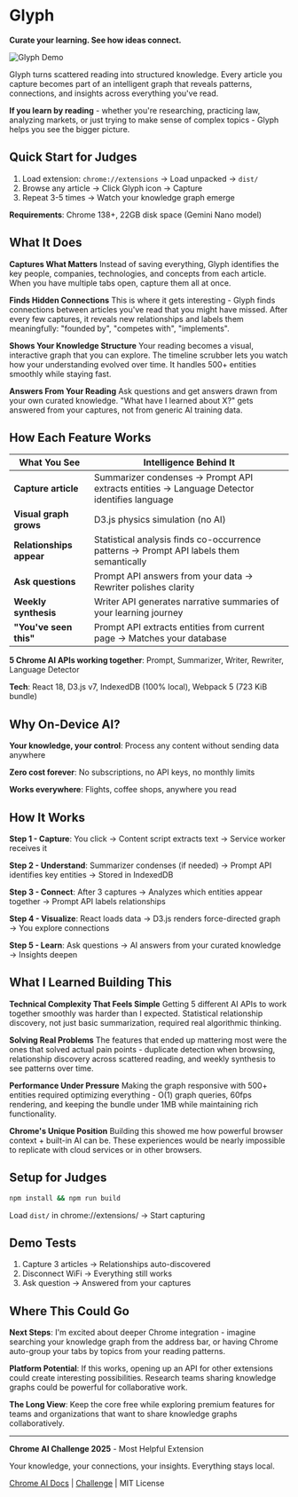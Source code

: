 # Glyph

**Curate your learning. See how ideas connect.**

![Glyph Demo](docs/Glyph_demo.gif)

Glyph turns scattered reading into structured knowledge. Every article you capture becomes part of an intelligent graph that reveals patterns, connections, and insights across everything you've read.

**If you learn by reading** - whether you're researching, practicing law, analyzing markets, or just trying to make sense of complex topics - Glyph helps you see the bigger picture.

## Quick Start for Judges

1. Load extension: `chrome://extensions` → Load unpacked → `dist/`
2. Browse any article → Click Glyph icon → Capture
3. Repeat 3-5 times → Watch your knowledge graph emerge

**Requirements**: Chrome 138+, 22GB disk space (Gemini Nano model)

## What It Does

**Captures What Matters**
Instead of saving everything, Glyph identifies the key people, companies, technologies, and concepts from each article. When you have multiple tabs open, capture them all at once.

**Finds Hidden Connections**
This is where it gets interesting - Glyph finds connections between articles you've read that you might have missed. After every few captures, it reveals new relationships and labels them meaningfully: "founded by", "competes with", "implements".

**Shows Your Knowledge Structure**
Your reading becomes a visual, interactive graph that you can explore. The timeline scrubber lets you watch how your understanding evolved over time. It handles 500+ entities smoothly while staying fast.

**Answers From Your Reading**
Ask questions and get answers drawn from your own curated knowledge. "What have I learned about X?" gets answered from your captures, not from generic AI training data.

## How Each Feature Works

| What You See | Intelligence Behind It |
|--------------|------------------------|
| **Capture article** | Summarizer condenses → Prompt API extracts entities → Language Detector identifies language |
| **Visual graph grows** | D3.js physics simulation (no AI) |
| **Relationships appear** | Statistical analysis finds co-occurrence patterns → Prompt API labels them semantically |
| **Ask questions** | Prompt API answers from your data → Rewriter polishes clarity |
| **Weekly synthesis** | Writer API generates narrative summaries of your learning journey |
| **"You've seen this"** | Prompt API extracts entities from current page → Matches your database |

**5 Chrome AI APIs working together**: Prompt, Summarizer, Writer, Rewriter, Language Detector

**Tech**: React 18, D3.js v7, IndexedDB (100% local), Webpack 5 (723 KiB bundle)

## Why On-Device AI?

**Your knowledge, your control**: Process any content without sending data anywhere

**Zero cost forever**: No subscriptions, no API keys, no monthly limits

**Works everywhere**: Flights, coffee shops, anywhere you read

## How It Works

**Step 1 - Capture**: You click → Content script extracts text → Service worker receives it

**Step 2 - Understand**: Summarizer condenses (if needed) → Prompt API identifies key entities → Stored in IndexedDB

**Step 3 - Connect**: After 3 captures → Analyzes which entities appear together → Prompt API labels relationships

**Step 4 - Visualize**: React loads data → D3.js renders force-directed graph → You explore connections

**Step 5 - Learn**: Ask questions → AI answers from your curated knowledge → Insights deepen

## What I Learned Building This

**Technical Complexity That Feels Simple**
Getting 5 different AI APIs to work together smoothly was harder than I expected. Statistical relationship discovery, not just basic summarization, required real algorithmic thinking.

**Solving Real Problems**
The features that ended up mattering most were the ones that solved actual pain points - duplicate detection when browsing, relationship discovery across scattered reading, and weekly synthesis to see patterns over time.

**Performance Under Pressure**
Making the graph responsive with 500+ entities required optimizing everything - O(1) graph queries, 60fps rendering, and keeping the bundle under 1MB while maintaining rich functionality.

**Chrome's Unique Position**
Building this showed me how powerful browser context + built-in AI can be. These experiences would be nearly impossible to replicate with cloud services or in other browsers.

## Setup for Judges

```bash
npm install && npm run build
```

Load `dist/` in chrome://extensions/ → Start capturing

## Demo Tests

1. Capture 3 articles → Relationships auto-discovered
2. Disconnect WiFi → Everything still works
3. Ask question → Answered from your captures

## Where This Could Go

**Next Steps**: I'm excited about deeper Chrome integration - imagine searching your knowledge graph from the address bar, or having Chrome auto-group your tabs by topics from your reading patterns.

**Platform Potential**: If this works, opening up an API for other extensions could create interesting possibilities. Research teams sharing knowledge graphs could be powerful for collaborative work.

**The Long View**: Keep the core free while exploring premium features for teams and organizations that want to share knowledge graphs collaboratively.

---

**Chrome AI Challenge 2025** - Most Helpful Extension

Your knowledge, your connections, your insights. Everything stays local.

[Chrome AI Docs](https://developer.chrome.com/docs/ai/built-in-apis) | [Challenge](https://googlechromeai2025.devpost.com) | MIT License
